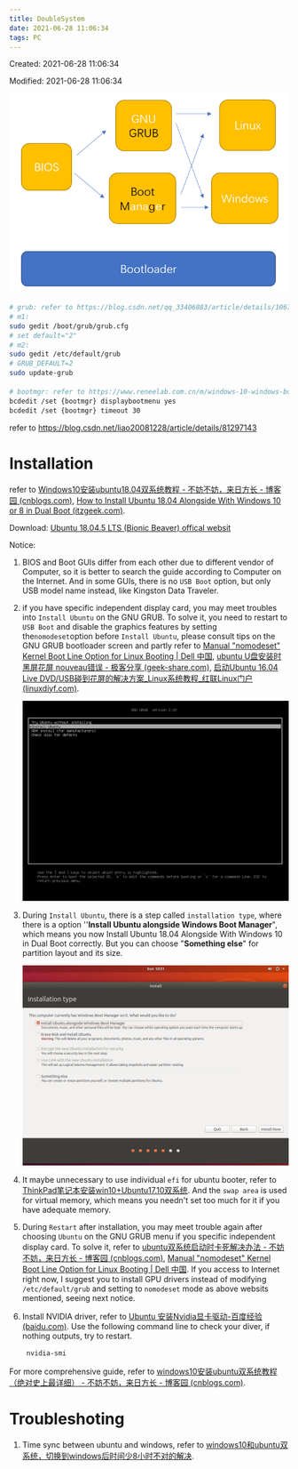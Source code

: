```yaml
---
title: DoubleSystem
date: 2021-06-28 11:06:34
tags: PC
---
```


Created: 2021-06-28 11:06:34

Modified: 2021-06-28 11:06:34

<!--more-->

![image-20220130150756058](DoubleSystem/image-20220130150756058.png)

```bash
# grub: refer to https://blog.csdn.net/qq_33406883/article/details/106708621
# m1:
sudo gedit /boot/grub/grub.cfg
# set default="2"
# m2:
sudo gedit /etc/default/grub
# GRUB_DEFAULT=2
sudo update-grub

# bootmgr: refer to https://www.reneelab.com.cn/m/windows-10-windows-boot-manager.html
bcdedit /set {bootmgr} displaybootmenu yes
bcdedit /set {bootmgr} timeout 30
```



refer to https://blog.csdn.net/liao20081228/article/details/81297143

# Installation

refer to [Windows10安装ubuntu18.04双系统教程 - 不妨不妨，来日方长 - 博客园 (cnblogs.com)](https://www.cnblogs.com/masbay/p/11627727.html), [How to Install Ubuntu 18.04 Alongside With Windows 10 or 8 in Dual Boot (itzgeek.com)](https://www.itzgeek.com/how-tos/linux/ubuntu-how-tos/how-to-install-ubuntu-18-04-alongside-with-windows-10-or-8-in-dual-boot.html).

Download: [Ubuntu 18.04.5 LTS (Bionic Beaver) offical websit](https://releases.ubuntu.com/18.04.5/)

Notice: 

1. BIOS and Boot GUIs differ from each other due to different vendor of Computer, so it is better to search the guide according to Computer on the Internet. And in some GUIs, there is no `USB Boot` option, but only USB model name instead, like Kingston Data Traveler.

2. if you have specific independent display card, you may meet troubles into `Install Ubuntu` on the GNU GRUB. To solve it, you need to restart to `USB Boot` and disable the graphics features by setting the`nomodeset`option before `Install Ubuntu`, please consult tips on the GNU GRUB bootloader screen and partly refer to [Manual "nomodeset" Kernel Boot Line Option for Linux Booting | Dell 中国](https://www.dell.com/support/kbdoc/zh-cn/000123893/manual-nomodeset-kernel-boot-line-option-for-linux-booting?lang=en), [ubuntu U盘安装时黑屏花屏 nouveau错误 - 极客分享 (geek-share.com)](https://www.geek-share.com/detail/2718521163.html), [启动Ubuntu 16.04 Live DVD/USB碰到花屏的解决方案_Linux系统教程_红联Linux门户 (linuxdiyf.com)](https://www.linuxdiyf.com/linux/20266.html).

   ![grub boot screen](DoubleSystem/grub%20boot%20screen.png)

3. During `Install Ubuntu`, there is a step called `installation type`, where there is a option ''**Install Ubuntu alongside Windows Boot Manager**", which means you now Install Ubuntu 18.04 Alongside With Windows 10 in Dual Boot correctly. But you can choose "**Something else**" for partition layout and its size.

   ![Install Ubuntu alongside Windows Boot Manager](DoubleSystem/Install%20Ubuntu%20alongside%20Windows%20Boot%20Manager.png)

4. It maybe unnecessary to use individual `efi` for ubuntu booter, refer to [ThinkPad笔记本安装win10+Ubuntu17.10双系统](https://blog.csdn.net/weixin_39450145/article/details/82940745?utm_source=app&app_version=4.13.0&code=app_1562916241&uLinkId=usr1mkqgl919blen). And the `swap area` is used for virtual memory, which means you needn't set too much for it if you have adequate memory.

5. During `Restart` after installation, you may meet trouble again after choosing `Ubuntu` on the GNU GRUB menu if you specific independent display card. To solve it, refer to [ubuntu双系统启动时卡死解决办法 - 不妨不妨，来日方长 - 博客园 (cnblogs.com)](https://www.cnblogs.com/masbay/p/10718514.html), [Manual "nomodeset" Kernel Boot Line Option for Linux Booting | Dell 中国](https://www.dell.com/support/kbdoc/zh-cn/000123893/manual-nomodeset-kernel-boot-line-option-for-linux-booting?lang=en). If you access to Internet right now, I suggest you to install GPU drivers instead of modifying `/etc/default/grub` and setting to `nomodeset` mode as above websits mentioned, seeing next notice.

6. Install NVIDIA driver, refer to [Ubuntu 安装Nvidia显卡驱动-百度经验 (baidu.com)](https://jingyan.baidu.com/article/7e440953e161436ec0e2efb3.html?qq-pf-to=pcqq.c2c). Use the following command line to check your diver, if nothing outputs, try to restart.

   ```bash
    nvidia-smi
   ```


For more comprehensive guide, refer to [windows10安装ubuntu双系统教程（绝对史上最详细） - 不妨不妨，来日方长 - 博客园 (cnblogs.com)](https://www.cnblogs.com/masbay/p/10745170.html).

# Troubleshoting

1. Time sync between ubuntu and windows, refer to [windows10和ubuntu双系统，切换到windows后时间少8小时不对的解决](https://www.cnblogs.com/arxive/p/13198291.html).

